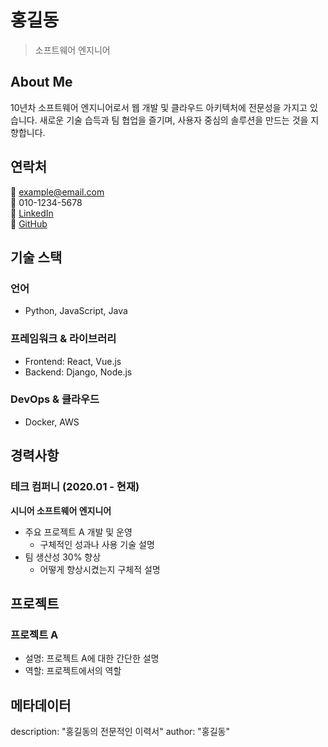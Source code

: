 # 홍길동
> 소프트웨어 엔지니어

## About Me
10년차 소프트웨어 엔지니어로서 웹 개발 및 클라우드 아키텍처에 전문성을 가지고 있습니다.
새로운 기술 습득과 팀 협업을 즐기며, 사용자 중심의 솔루션을 만드는 것을 지향합니다.

## 연락처
📧 example@email.com  
📱 010-1234-5678  
💼 [LinkedIn](링크주소)  
🔗 [GitHub](링크주소)

## 기술 스택
### 언어
- Python, JavaScript, Java

### 프레임워크 & 라이브러리
- Frontend: React, Vue.js
- Backend: Django, Node.js

### DevOps & 클라우드
- Docker, AWS

## 경력사항
### 테크 컴퍼니 (2020.01 - 현재)
**시니어 소프트웨어 엔지니어**
- 주요 프로젝트 A 개발 및 운영
  - 구체적인 성과나 사용 기술 설명
- 팀 생산성 30% 향상
  - 어떻게 향상시켰는지 구체적 설명

## 프로젝트
### 프로젝트 A
- 설명: 프로젝트 A에 대한 간단한 설명
- 역할: 프로젝트에서의 역할

## 메타데이터
description: "홍길동의 전문적인 이력서"
author: "홍길동"
